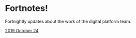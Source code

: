 # Fortnotes!

Fortnightly updates about the work of the digital platform team.

[2019 October 24](20191024)
